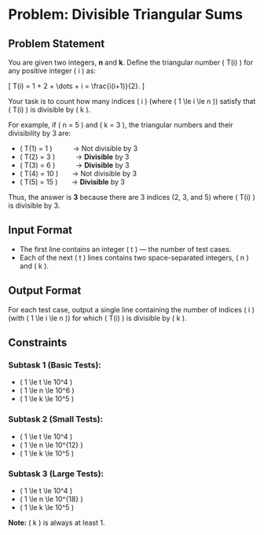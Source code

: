 # Problem: Divisible Triangular Sums

## Problem Statement

You are given two integers, **n** and **k**. Define the triangular number \( T(i) \) for any positive integer \( i \) as:

\[
T(i) = 1 + 2 + \dots + i = \frac{i(i+1)}{2}.
\]

Your task is to count how many indices \( i \) (where \( 1 \le i \le n \)) satisfy that \( T(i) \) is divisible by \( k \).

For example, if \( n = 5 \) and \( k = 3 \), the triangular numbers and their divisibility by 3 are:

- \( T(1) = 1 \)   → Not divisible by 3  
- \( T(2) = 3 \)   → **Divisible** by 3  
- \( T(3) = 6 \)   → **Divisible** by 3  
- \( T(4) = 10 \)  → Not divisible by 3  
- \( T(5) = 15 \)  → **Divisible** by 3  

Thus, the answer is **3** because there are 3 indices (2, 3, and 5) where \( T(i) \) is divisible by 3.

## Input Format

- The first line contains an integer \( t \) — the number of test cases.
- Each of the next \( t \) lines contains two space-separated integers, \( n \) and \( k \).

## Output Format

For each test case, output a single line containing the number of indices \( i \) (with \( 1 \le i \le n \)) for which \( T(i) \) is divisible by \( k \).

## Constraints

### Subtask 1 (Basic Tests):
- \( 1 \le t \le 10^4 \)
- \( 1 \le n \le 10^6 \)
- \( 1 \le k \le 10^5 \)

### Subtask 2 (Small Tests):
- \( 1 \le t \le 10^4 \)
- \( 1 \le n \le 10^{12} \)
- \( 1 \le k \le 10^5 \)

### Subtask 3 (Large Tests):
- \( 1 \le t \le 10^4 \)
- \( 1 \le n \le 10^{18} \)
- \( 1 \le k \le 10^5 \)

**Note:** \( k \) is always at least 1.
